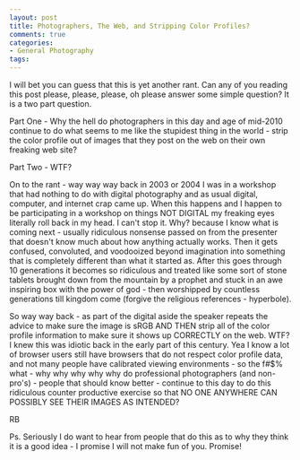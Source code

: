 ```yaml
---
layout: post
title: Photographers, The Web, and Stripping Color Profiles?
comments: true
categories:
- General Photography
tags:
---
```

I will bet you can guess that this is yet another rant. Can any of you reading this post please, please, please, oh please answer some simple question? It is a two part question.

Part One - Why the hell do photographers in this day and age of mid-2010 continue to do what seems to me like the stupidest thing in the world - strip the color profile out of images that they post on the web on their own freaking web site?

Part Two - WTF?

On to the rant - way way way back in 2003 or 2004 I was in a workshop that had nothing to do with digital photography and as usual digital, computer, and internet crap came up. When this happens and I happen to be participating in a workshop on things NOT DIGITAL my freaking eyes literally roll back in my head. I can't stop it. Why? because I know what is coming next - usually ridiculous nonsense passed on from the presenter that doesn't know much about how anything actually works. Then it gets confused, convoluted, and voodooized beyond imagination into something that is completely different than what it started as. After this goes through 10 generations it becomes so ridiculous and treated like some sort of stone tablets brought down from the mountain by a prophet and stuck in an awe inspiring box with the power of god - then worshipped by countless generations till kingdom come (forgive the religious references - hyperbole).

So way way back - as part of the digital aside the speaker repeats the advice to make sure the image is sRGB AND THEN strip all of the color profile information to make sure it shows up CORRECTLY on the web. WTF? I knew this was idiotic back in the early part of this century. Yea I know a lot of browser users still have browsers that do not respect color profile data, and not many people have calibrated viewing environments - so the f#$% what - why why why why why do professional photographers (and non-pro's) - people that should know better - continue to this day to do this ridiculous counter productive exercise so that NO ONE ANYWHERE CAN POSSIBLY SEE THEIR IMAGES AS INTENDED?

RB

Ps. Seriously I do want to hear from people that do this as to why they think it is a good idea - I promise I will not make fun of you. Promise!